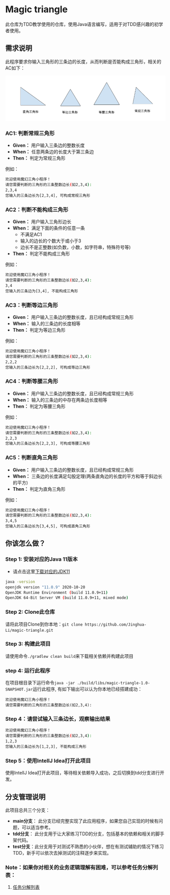 # Magic triangle

此仓库为TDD教学使用的仓库，使用Java语言编写，适用于对TDD感兴趣的初学者使用。

## 需求说明

此程序要求你输入三角形的三条边的长度，从而判断是否能构成三角形，相关的AC如下：

![magic triangle](./src/main/resources/images/magic_triangle.png)

### AC1: 判断常规三角形

* **Given：** 用户输入三条边的整数长度
* **When：** 任意两条边的长度大于第三条边
* **Then：** 判定为常规三角形

例如：
```bash
欢迎使用魔幻三角小程序！
请您需要判断的三角形的三条整数边长(如2,3,4):
2,3,4
您输入的三条边长为[2,3,4], 可构成常规三角形
```

### AC2：判断不能构成三角形

* **Given：** 用户输入三角形边长
* **When：** 满足下面的条件的任意一条
  * 不满足AC1
  * 输入的边长的个数大于或小于3
  * 边长不是正整数(如负数，小数，如字符串，特殊符号等)
* **Then：** 判定不能构成三角形

例如：
```bash
欢迎使用魔幻三角小程序！
请您需要判断的三角形的三条整数边长(如2,3,4):
3,4
您输入的三条边为[3,4], 不能构成三角形
```

### AC3：判断等边三角形

* **Given：** 用户输入三条边的整数长度，且已经构成常规三角形
* **When：** 输入的三条边的长度相等
* **Then：** 判定为等边三角形

例如：
```bash
欢迎使用魔幻三角小程序！
请您需要判断的三角形的三条整数边长(如2,3,4):
2,2,2
您输入的三条边长为[2,2,2], 可构成等边三角形
```

### AC4：判断等腰三角形

* **Given：** 用户输入三条边的整数长度，且已经构成常规三角形
* **When：** 输入的三条边的中存在两条边长度相等
* **Then：** 判定为等腰三角形

例如：
```bash
欢迎使用魔幻三角小程序！
请您需要判断的三角形的三条整数边长(如2,3,4):
2,2,3
您输入的三条边长为[2,2,3], 可构成等腰三角形
```

### AC5：判断直角三角形

* **Given：** 用户输入三条边的整数长度，且已经构成常规三角形
* **When：** 三条边的长度满足勾股定理(两条直角边的长度的平方和等于斜边长的平方)
* **Then：** 判定为直角三角形

例如：
```bash
欢迎使用魔幻三角小程序！
请您需要判断的三角形的三条整数边长(如2,3,4):
3,4,5
您输入的三条边长为[3,4,5], 可构成直角三角形
```

## 你该怎么做？

### Step 1: 安装对应的Java 11版本
* 请点击这里[下载对应的JDK11](https://www.oracle.com/java/technologies/javase/jdk11-archive-downloads.html)
```bash
java -version
openjdk version "11.0.9" 2020-10-20
OpenJDK Runtime Environment (build 11.0.9+11)
OpenJDK 64-Bit Server VM (build 11.0.9+11, mixed mode)
```

### Step 2: Clone此仓库

请将此项目Clone到你本地：`git clone https://github.com/Jinghua-Li/magic-triangle.git`

### Step 3: 构建此项目

请使用命令`./gradlew clean build`来下载相关依赖并构建此项目

### step 4: 运行此程序

在项目根目录下运行命令`java -jar ./build/libs/magic-triangle-1.0-SNAPSHOT.jar`运行此程序, 有如下输出可以认为你本地已经搭建成功：

```
欢迎使用魔幻三角小程序！
请您需要判断的三角形的三条整数边长(如2,3,4):
```

### Step 4：请尝试输入三条边长，观察输出结果

```bash
欢迎使用魔幻三角小程序！
请您需要判断的三角形的三条整数边长(如2,3,4):
1,2,3
您输入的三条边长为[1,2,3], 不能构成三角形
```

### Step 5：使用IntellJ Idea打开此项目


使用IntellJ Idea打开此项目，等待相关依赖导入成功，之后切换到tdd分支进行开发。

## 分支管理说明

此项目总共三个分支：

* **main分支**： 此分支已经完整实现了此应用程序，如果您自己实现的时候有问题，可以适当参考。
* **tdd分支**： 此分支用于让大家练习TDD的分支，包括基本的依赖和相关的脚手架代码。
* **test分支**：此分支用于对测试不熟悉的小伙伴，想在有测试辅助的情况下练习TDD，新手可以依次去掉测试的注释逐步来实现。

### Note：如果你对相关的业务逻辑理解有困难，可以参考任务分解列表：
1. [任务分解列表](./doc/tasks.md)
